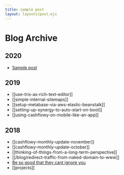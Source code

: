 ```yaml
---
title: sample post
layout: layouts/post.ejs
---
```


# Blog Archive

## 2020

- [Sample post](/blog/first_post)

## 2019
- [[use-trix-as-rich-text-editor]]
- [[simple-internal-sitemaps]]
- [[setup-metabase-via-aws-elastic-beanstalk]]
- [[setting-up-synergy-to-auto-start-on-boot]]
- [[using-cashflowy-on-mobile-like-an-app]]

## 2018
- [[cashflowy-monthly-update-november]]
- [[cashflowy-monthly-update-october]]
- [[thinking-of-things-from-a-long-term-perspective]]
- [[/blog/redirect-traffic-from-naked-domain-to-www]]
- [Be so good that they cant ignore you](/blog/be-so-good-that-they-cant-ignore-you)
- [[projects]]